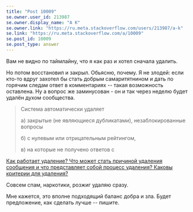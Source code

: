 ```yaml
---
title: "Post 10009"
se.owner.user_id: 213987
se.owner.display_name: "A K"
se.owner.link: "https://ru.meta.stackoverflow.com/users/213987/a-k"
se.link: "https://ru.meta.stackoverflow.com/a/10009"
se.post_id: 10009
se.post_type: answer
---
```

<p>Вам не видно по таймлайну, что я как раз и хотел сначала удалить. </p>

<p>Но потом восстановил и закрыл. Обьясню, почему. Я не злодей: если кто-то вдруг захотел бы стать добрым самаритятнином и дать по горячим следам ответ в комментариях -- такая возможность оставлена. Ну а вопрос же заминусован - он и так через неделю будет удалён духом сообщества.</p>

<blockquote>
  <p>Система автоматически удаляет </p>
  
  <p>а) закрытые (не являющиеся дубликатами), незаблокированные вопросы </p>
  
  <p>б) с нулевым или отрицательным рейтингом, </p>
  
  <p>в) на которые не получено ответов с</p>
</blockquote>

<p><a href="https://ru.meta.stackoverflow.com/q/2293/213987">Как работает удаление? Что может стать причиной удаления сообщения и что представляет собой процесс удаления? Каковы критерии для удаления?</a></p>

<p>Совсем спам, наркотики, розжиг удаляю сразу.</p>

<p>Мне кажется, это вполне подходящий баланс добра и зла. Будет предложение, как сделать лучше -- пишите.</p>

